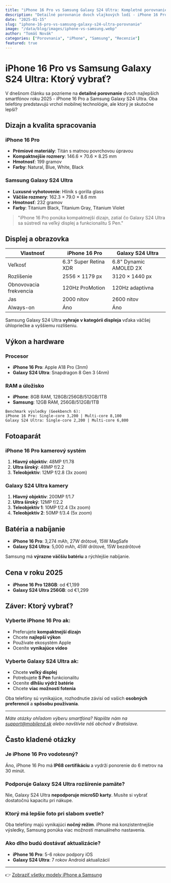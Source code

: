 ```yaml
---
title: "iPhone 16 Pro vs Samsung Galaxy S24 Ultra: Kompletné porovnanie"
description: "Detailné porovnanie dvoch vlajkových lodí - iPhone 16 Pro a Samsung Galaxy S24 Ultra. Ktorý je lepší v roku 2025?"
date: "2025-01-15"
slug: "iphone-16-pro-vs-samsung-galaxy-s24-ultra-porovnanie"
image: "/data/blog/images/iphone-vs-samsung.webp"
author: "Tomáš Novák"
categories: ["Porovnania", "iPhone", "Samsung", "Recenzie"]
featured: true
---
```


# iPhone 16 Pro vs Samsung Galaxy S24 Ultra: Ktorý vybrať?

V dnešnom článku sa pozrieme na **detailné porovnanie** dvoch najlepších smartfónov roku 2025 - iPhone 16 Pro a Samsung Galaxy S24 Ultra. Oba telefóny predstavujú vrchol mobilnej technológie, ale ktorý je skutočne lepší?

## Dizajn a kvalita spracovania

### iPhone 16 Pro
- **Prémiové materiály**: Titán s matnou povrchovou úpravou
- **Kompaktnejšie rozmery**: 146.6 × 70.6 × 8.25 mm
- **Hmotnosť**: 199 gramov
- **Farby**: Natural, Blue, White, Black

### Samsung Galaxy S24 Ultra
- **Luxusné vyhotovenie**: Hliník s gorilla glass
- **Väčšie rozmery**: 162.3 × 79.0 × 8.6 mm  
- **Hmotnosť**: 232 gramov
- **Farby**: Titanium Black, Titanium Gray, Titanium Violet

> "iPhone 16 Pro ponúka kompaktnejší dizajn, zatial čo Galaxy S24 Ultra sa sústredí na veľký displej a funkcionalitu S Pen."

## Displej a obrazovka

| Vlastnosť | iPhone 16 Pro | Galaxy S24 Ultra |
|-----------|---------------|-------------------|
| Veľkosť | 6.3" Super Retina XDR | 6.8" Dynamic AMOLED 2X |
| Rozlíšenie | 2556 × 1179 px | 3120 × 1440 px |
| Obnovovacia frekvencia | 120Hz ProMotion | 120Hz adaptívna |
| Jas | 2000 nitov | 2600 nitov |
| Always-on | Áno | Áno |

Samsung Galaxy S24 Ultra **vyhraje v kategórii displeja** vďaka väčšej úhlopriečke a vyššiemu rozlíšeniu.

## Výkon a hardware

### Procesor
- **iPhone 16 Pro**: Apple A18 Pro (3nm)
- **Galaxy S24 Ultra**: Snapdragon 8 Gen 3 (4nm)

### RAM a úložisko
- **iPhone**: 8GB RAM, 128GB/256GB/512GB/1TB
- **Samsung**: 12GB RAM, 256GB/512GB/1TB

```
Benchmark výsledky (Geekbench 6):
iPhone 16 Pro: Single-core 3,200 | Multi-core 8,100
Galaxy S24 Ultra: Single-core 2,200 | Multi-core 6,800
```

## Fotoaparát

### iPhone 16 Pro kamerový systém
1. **Hlavný objektív**: 48MP f/1.78
2. **Ultra široký**: 48MP f/2.2  
3. **Teleobjektív**: 12MP f/2.8 (3x zoom)

### Galaxy S24 Ultra kamery  
1. **Hlavný objektív**: 200MP f/1.7
2. **Ultra široký**: 12MP f/2.2
3. **Teleobjektív 1**: 10MP f/2.4 (3x zoom)
4. **Teleobjektív 2**: 50MP f/3.4 (5x zoom)

## Batéria a nabíjanie

- **iPhone 16 Pro**: 3,274 mAh, 27W drôtové, 15W MagSafe
- **Galaxy S24 Ultra**: 5,000 mAh, 45W drôtové, 15W bezdrôtové

Samsung má **výrazne väčšiu batériu** a rýchlejšie nabíjanie.

## Cena v roku 2025

- **iPhone 16 Pro 128GB**: od €1,199
- **Galaxy S24 Ultra 256GB**: od €1,299

## Záver: Ktorý vybrať?

### Vyberte iPhone 16 Pro ak:
- Preferujete **kompaktnejší dizajn**
- Chcete **najlepší výkon** 
- Používate ekosystém Apple
- Oceníte **vynikajúce video**

### Vyberte Galaxy S24 Ultra ak:
- Chcete **veľký displej**
- Potrebujete **S Pen** funkcionalitu  
- Oceníte **dlhšiu výdrž batérie**
- Chcete **viac možností fotenia**

Oba telefóny sú vynikajúce, rozhodnutie závisí od vašich **osobných preferencií** a **spôsobu používania**.

---

*Máte otázky ohľadom výberu smartfóna? Napíšte nám na [support@mobilend.sk](mailto:support@mobilend.sk) alebo navštívte náš obchod v Bratislave.*

## Často kladené otázky

### Je iPhone 16 Pro vodotesný?
Áno, iPhone 16 Pro má **IP68 certifikáciu** a vydrží ponorenie do 6 metrov na 30 minút.

### Podporuje Galaxy S24 Ultra rozšírenie pamäte?
Nie, Galaxy S24 Ultra **nepodporuje microSD karty**. Musíte si vybrať dostatočnú kapacitu pri nákupe.

### Ktorý má lepšie foto pri slabom svetle?
Oba telefóny majú vynikajúci **nočný režim**. iPhone má konzistentnejšie výsledky, Samsung ponúka viac možností manuálneho nastavenia.

### Ako dlho budú dostávať aktualizácie?
- **iPhone 16 Pro**: 5-6 rokov podpory iOS
- **Galaxy S24 Ultra**: 7 rokov Android aktualizácií

---

👉 [Zobraziť všetky modely iPhone a Samsung](/katalog)